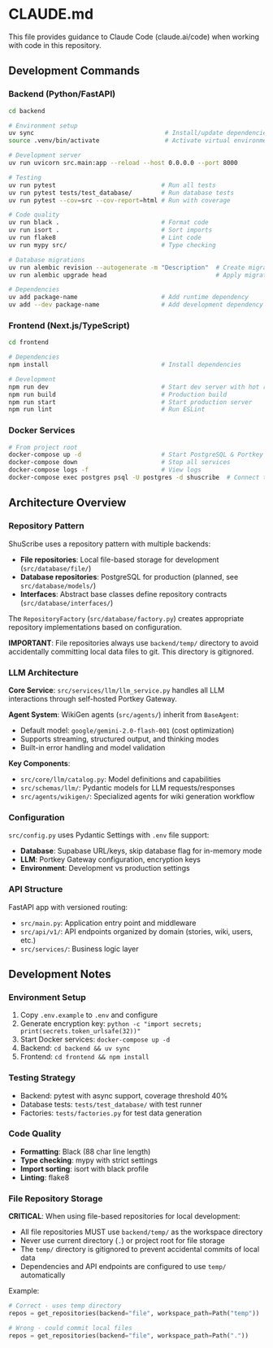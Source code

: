 # CLAUDE.md

This file provides guidance to Claude Code (claude.ai/code) when working with code in this repository.

## Development Commands

### Backend (Python/FastAPI)
```bash
cd backend

# Environment setup
uv sync                                    # Install/update dependencies
source .venv/bin/activate                  # Activate virtual environment (required for Python commands)

# Development server
uv run uvicorn src.main:app --reload --host 0.0.0.0 --port 8000

# Testing
uv run pytest                             # Run all tests
uv run pytest tests/test_database/        # Run database tests
uv run pytest --cov=src --cov-report=html # Run with coverage

# Code quality
uv run black .                            # Format code
uv run isort .                            # Sort imports
uv run flake8                             # Lint code
uv run mypy src/                          # Type checking

# Database migrations
uv run alembic revision --autogenerate -m "Description"  # Create migration
uv run alembic upgrade head                              # Apply migrations

# Dependencies
uv add package-name                       # Add runtime dependency
uv add --dev package-name                 # Add development dependency
```

### Frontend (Next.js/TypeScript)
```bash
cd frontend

# Dependencies
npm install                               # Install dependencies

# Development
npm run dev                               # Start dev server with hot reload
npm run build                             # Production build
npm run start                             # Start production server
npm run lint                              # Run ESLint
```

### Docker Services
```bash
# From project root
docker-compose up -d                      # Start PostgreSQL & Portkey Gateway
docker-compose down                       # Stop all services
docker-compose logs -f                    # View logs
docker-compose exec postgres psql -U postgres -d shuscribe  # Connect to database
```

## Architecture Overview

### Repository Pattern
ShuScribe uses a repository pattern with multiple backends:
- **File repositories**: Local file-based storage for development (`src/database/file/`)
- **Database repositories**: PostgreSQL for production (planned, see `src/database/models/`)
- **Interfaces**: Abstract base classes define repository contracts (`src/database/interfaces/`)

The `RepositoryFactory` (`src/database/factory.py`) creates appropriate repository implementations based on configuration.

**IMPORTANT**: File repositories always use `backend/temp/` directory to avoid accidentally committing local data files to git. This directory is gitignored.

### LLM Architecture
**Core Service**: `src/services/llm/llm_service.py` handles all LLM interactions through self-hosted Portkey Gateway.

**Agent System**: WikiGen agents (`src/agents/`) inherit from `BaseAgent`:
- Default model: `google/gemini-2.0-flash-001` (cost optimization)
- Supports streaming, structured output, and thinking modes
- Built-in error handling and model validation

**Key Components**:
- `src/core/llm/catalog.py`: Model definitions and capabilities
- `src/schemas/llm/`: Pydantic models for LLM requests/responses
- `src/agents/wikigen/`: Specialized agents for wiki generation workflow

### Configuration
`src/config.py` uses Pydantic Settings with `.env` file support:
- **Database**: Supabase URL/keys, skip database flag for in-memory mode
- **LLM**: Portkey Gateway configuration, encryption keys
- **Environment**: Development vs production settings

### API Structure
FastAPI app with versioned routing:
- `src/main.py`: Application entry point and middleware
- `src/api/v1/`: API endpoints organized by domain (stories, wiki, users, etc.)
- `src/services/`: Business logic layer

## Development Notes

### Environment Setup
1. Copy `.env.example` to `.env` and configure
2. Generate encryption key: `python -c "import secrets; print(secrets.token_urlsafe(32))"`
3. Start Docker services: `docker-compose up -d`
4. Backend: `cd backend && uv sync`
5. Frontend: `cd frontend && npm install`

### Testing Strategy
- Backend: pytest with async support, coverage threshold 40%
- Database tests: `tests/test_database/` with test runner
- Factories: `tests/factories.py` for test data generation

### Code Quality
- **Formatting**: Black (88 char line length)
- **Type checking**: mypy with strict settings
- **Import sorting**: isort with black profile
- **Linting**: flake8

### File Repository Storage
**CRITICAL**: When using file-based repositories for local development:
- All file repositories MUST use `backend/temp/` as the workspace directory
- Never use current directory (`.`) or project root for file storage
- The `temp/` directory is gitignored to prevent accidental commits of local data
- Dependencies and API endpoints are configured to use `temp/` automatically

Example:
```python
# Correct - uses temp directory
repos = get_repositories(backend="file", workspace_path=Path("temp"))

# Wrong - could commit local files
repos = get_repositories(backend="file", workspace_path=Path("."))
```

